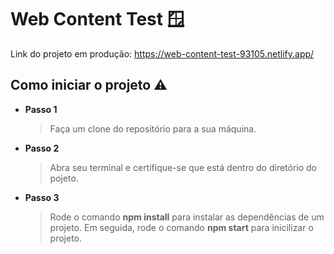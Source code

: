 
# Web Content Test 🪟
 Link do projeto em produção: https://web-content-test-93105.netlify.app/



## Como iniciar o projeto ⚠️

- **Passo 1**
    >Faça um clone do repositório para a sua máquina.

- **Passo 2**
    >Abra seu terminal e certifique-se que está dentro do diretório do pojeto.

- **Passo 3**
    >Rode o comando **npm install**  para instalar as dependências de um projeto. Em seguida, rode o comando **npm start** para inicilizar o projeto.


